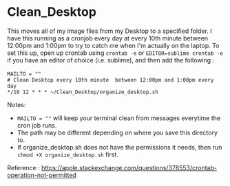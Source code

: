 # Clean_Desktop
This moves all of my image files from my Desktop to a specified folder. I have this running as a cronjob every day at every 10th minute  between 12:00pm and 1:00pm to try to catch me when I'm actually on the laptop. To set this up, open up crontab using 
`crontab -e` or `EDITOR=sublime crontab -e` if you have an editor of choice (i.e. sublime), and then add the following :
<br><br>
`MAILTO = ""`<br>
`# Clean Desktop every 10th minute  between 12:00pm and 1:00pm every day`<br>
`*/10 12 * * * ~/Clean_Desktop/organize_desktop.sh`<br>

Notes:
- `MAILTO = ""` will keep your terminal clean from messages everytime the cron job runs.
- The path may be different depending on where you save this directory to.
- If organize_desktop.sh does not have the permissions it needs, then run `chmod +X organize_desktop.sh` first.


Reference : https://apple.stackexchange.com/questions/378553/crontab-operation-not-permitted
